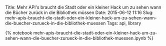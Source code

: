 Title: Mehr API's braucht die Stadt oder ein kleiner Hack um zu sehen wann die Bücher zurück in die Bibliothek müssen
Date: 2015-06-12 11:16
Slug: mehr-apis-braucht-die-stadt-oder-ein-kleiner-hack-um-zu-sehen-wann-die-buecher-zurueck-in-die-bibliothek-muessen
Tags: api, library


{% notebook mehr-apis-braucht-die-stadt-oder-ein-kleiner-hack-um-zu-sehen-wann-die-buecher-zurueck-in-die-bibliothek-muessen.ipynb %}
